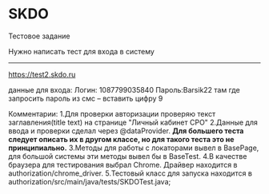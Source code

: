 # SKDO
Тестовое задание

Нужно написать тест для входа в систему
****
https://test2.skdo.ru

данные для входа:
Логин: 1087799035840
Пароль:Barsik22
там где запросить пароль из смс – вставить цифру 9

Комментарии:
1.Для проверки авторизации проверяю текст заглавления(title text) на странице "Личный кабинет СРО"
2.Данные для ввода и проверки сделал через @dataProvider.
**Для большего теста следует описать их в другом классе, но для такого теста это не принципиально.**
3.Методы для работы с локаторами вывел в BasePage, для большой системы эти методы вывел бы в BaseTest.
4.В качестве браузера для тестирования выбрал Chrome. Драйвер находится в authorization/chrome_driver.
5.Тестовый класс для запуска находится в authorization/src/main/java/tests/SKDOTest.java;
